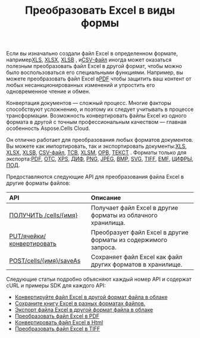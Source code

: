 ﻿---
title: Преобразовать Excel в виды формы
second_title: Aspose.Cells Cloud Documen
linktitle: Конверсио
type: docs
url: /ru/convert/
aliases: [/convert-excel/]
keywords: Convert excel files to kinds of format files
description: Aspose.Cells Cloud REST API поддерживает преобразование файлов Excel в различные форматы файлов. SDK поддерживает различные языки разработки. К ним относятся Android, C#, Go, Java, NodeJS, Perl, PHP, Python, Ruby и Swift.
weight: 30
---
 Если вы изначально создали файл Excel в определенном формате, например[XLS](https://docs.fileformat.com/spreadsheet/xls/), [XLSX](https://docs.fileformat.com/spreadsheet/xlsx/), [XLSB](https://docs.fileformat.com/spreadsheet/xlsb/) , и[CSV-файл](https://docs.fileformat.com/spreadsheet/csv/) иногда может оказаться полезным преобразовать файл Excel в другой формат, чтобы можно было воспользоваться его специальными функциями. Например, вы можете преобразовать файл Excel в[PDF](https://docs.fileformat.com/pdf/) чтобы защитить ваш контент от любых несанкционированных изменений и упростить его одновременное чтение и обмен.

 Конвертация документов — сложный процесс. Многие факторы способствуют усложнению, и поэтому их следует учитывать в процессе трансформации. Возможность конвертировать файлы Excel из одного формата в другой с точным профессиональным качеством — главная особенность Aspose.Cells Cloud.

 Он отлично работает для преобразования любых форматов документов. Вы можете как импортировать, так и экспортировать документы:[XLS](https://docs.fileformat.com/spreadsheet/xls/), [XLSX](https://docs.fileformat.com/spreadsheet/xlsx/), [XLSB](https://docs.fileformat.com/spreadsheet/xlsb/), [CSV-файл](https://docs.fileformat.com/spreadsheet/csv/), [ТСВ](https://docs.fileformat.com/spreadsheet/tsv/), [XLSM](https://docs.fileformat.com/spreadsheet/xlsm/), [ОРВ](https://docs.fileformat.com/spreadsheet/ods/), [ТЕКСТ](https://docs.fileformat.com/word-processing/txt/) . Форматы только для экспорта:[PDF](https://docs.fileformat.com/pdf/), [ОТС](https://docs.fileformat.com/spreadsheet/ots/), [XPS](https://docs.fileformat.com/page-description-language/xps/), [ДИФ](https://docs.fileformat.com/spreadsheet/dif/), [PNG](https://docs.fileformat.com/Image/png/), [JPEG](https://docs.fileformat.com/image/jpeg/), [BMP](https://docs.fileformat.com/image/bmp/), [SVG](https://docs.fileformat.com/page-description-language/svg/), [TIFF](https://docs.fileformat.com/image/tiff/), [EMF](https://docs.fileformat.com/image/emf/), [ЦИФРЫ](https://docs.fileformat.com/spreadsheet/numbers/), [ПОД](https://docs.fileformat.com/spreadsheet/fods/).

Предоставляются следующие API для преобразования файла Excel в другие форматы файлов:

|API|Описание|
|:- |:- |
|[ПОЛУЧИТЬ /cells/{имя}](https://apireference.aspose.cloud/cells/#/Workbook/GetWorkBook)|Получает файл Excel в другие форматы из облачного хранилища.|
|[PUT/ячейки/конвертировать](https://apireference.aspose.cloud/cells/#/Workbook/PutConvertWorkBook)|Преобразует файл Excel в другие форматы из содержимого запроса.|
|[POST/cells/{имя}/saveAs](https://apireference.aspose.cloud/cells/#/SaveAs/PostDocumentSaveAs)|Сохраняет файл Excel как файл других форматов в хранилище.|

Следующие статьи подробно объясняют каждый номер API и содержат cURL и примеры SDK для каждого API:

- [Конвертируйте файл Excel в другой формат файла в облаке](/cells/ru/convert/excel-to-different-formats/)
- [Сохраните книгу Excel в разных форматах файлов.](/cells/ru/saveas-other-formats/)
- [Экспорт файла Excel в другой формат файла в облаке](/cells/ru/export-different-formats/)
- [Преобразовать файл Excel в PDF](/cells/ru/convert/excel-to-pdf)
- [Конвертировать файл Excel в Html](/cells/ru/convert/excel-to-html)
- [Преобразовать файл Excel в TIFF](/cells/ru/convert/excel-to-tiff)
